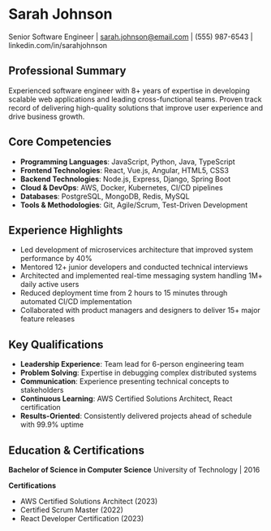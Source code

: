 # Sarah Johnson
Senior Software Engineer | sarah.johnson@email.com | (555) 987-6543 | linkedin.com/in/sarahjohnson

## Professional Summary

Experienced software engineer with 8+ years of expertise in developing scalable web applications and leading cross-functional teams. Proven track record of delivering high-quality solutions that improve user experience and drive business growth.

## Core Competencies

- **Programming Languages**: JavaScript, Python, Java, TypeScript
- **Frontend Technologies**: React, Vue.js, Angular, HTML5, CSS3
- **Backend Technologies**: Node.js, Express, Django, Spring Boot
- **Cloud & DevOps**: AWS, Docker, Kubernetes, CI/CD pipelines
- **Databases**: PostgreSQL, MongoDB, Redis, MySQL
- **Tools & Methodologies**: Git, Agile/Scrum, Test-Driven Development

## Experience Highlights

- Led development of microservices architecture that improved system performance by 40%
- Mentored 12+ junior developers and conducted technical interviews
- Architected and implemented real-time messaging system handling 1M+ daily active users
- Reduced deployment time from 2 hours to 15 minutes through automated CI/CD implementation
- Collaborated with product managers and designers to deliver 15+ major feature releases

## Key Qualifications

- **Leadership Experience**: Team lead for 6-person engineering team
- **Problem Solving**: Expertise in debugging complex distributed systems
- **Communication**: Experience presenting technical concepts to stakeholders
- **Continuous Learning**: AWS Certified Solutions Architect, React certification
- **Results-Oriented**: Consistently delivered projects ahead of schedule with 99.9% uptime

## Education & Certifications

**Bachelor of Science in Computer Science**
University of Technology | 2016

**Certifications**
- AWS Certified Solutions Architect (2023)
- Certified Scrum Master (2022)
- React Developer Certification (2023)
